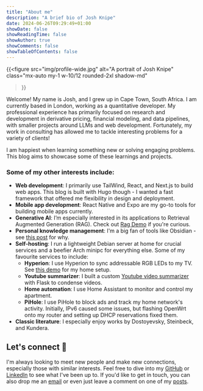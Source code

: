 ```yaml
---
title: "About me"
description: "A brief bio of Josh Knipe"
date: 2024-06-26T09:29:49+01:00
showDate: false
showReadingTime: false
showAuthor: true
showComments: false
showTableOfContents: false
---
```


{{<figure
    src="img/profile-wide.jpg"
    alt="A portrait of Josh Knipe"
    class="mx-auto my-1 w-10/12 rounded-2xl shadow-md"
  >}}

Welcome! My name is Josh, and I grew up in Cape Town, South Africa. I am currently based in London, working as a quantitative developer. My professional experience has primarily focused on research and development in derivative pricing, financial modeling, and data pipelines, with smaller projects around LLMs and web development. Fortunately, my work in consulting has allowed me to tackle interesting problems for a variety of clients!

I am happiest when learning something new or solving engaging problems. This blog aims to showcase some of these learnings and projects.

### Some of my other interests include:

- **Web development**: I primarily use TailWind, React, and Next.js to build web apps. This blog is built with Hugo though - I wanted a fast framework that offered me flexibility in design and deployment.
- **Mobile app development**: React Native and Expo are my go-to tools for building mobile apps currently.
- **Generative AI**: I’m especially interested in its applications to Retrieval Augmented Generation (RAG). Check out [Rag Demo](https://github.com/joshuaknipe/RAG-app) if you're curious.
- **Personal knowledge management**: I'm a big fan of tools like Obsidian - see [this post](https://joshuaknipe.com/posts/obsidian-as-a-second-brain/) for why.
- **Self-hosting**: I run a lightweight Debian server at home for crucial services and a beefier Arch minipc for everything else. Some of my favourite services to include:
  - **Hyperion**: I use Hyperion to sync addressable RGB LEDs to my TV. See [this demo](https://youtube.com/shorts/Ao_SEIQEyLU?si=yeyIdVStw6NVg6z1) for my home setup.
  - **Youtube summarizer**: I built a custom [Youtube video summarizer](https://github.com/joshuaknipe/ytsummarizer) with Flask to condense videos.
  - **Home automation**: I use Home Assistant to monitor and control my apartment.
  - **PiHole**: I use PiHole to block ads and track my home network's activity. Initially, IPv6 caused some issues, but flashing OpenWrt onto my router and setting up DHCP reservations fixed them.
- **Classic literature**: I especially enjoy works by Dostoyevsky, Steinbeck, and Kundera.

## Let's connect 🤝

I'm always looking to meet new people and make new connections, especially those with similar interests. Feel free to dive into my [GitHub](https://github.com/joshuaknipe) or [LinkedIn](https://www.linkedin.com/in/joshuaknipe/) to see what I've been up to.
If you'd like to get in touch, you can also drop me an [email](mailto:joshuaknipe@gmail.com) or even just leave a comment on one of my [posts](/blog/).
